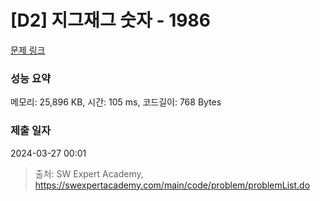 # [D2] 지그재그 숫자 - 1986 

[문제 링크](https://swexpertacademy.com/main/code/problem/problemDetail.do?contestProbId=AV5PxmBqAe8DFAUq) 

### 성능 요약

메모리: 25,896 KB, 시간: 105 ms, 코드길이: 768 Bytes

### 제출 일자

2024-03-27 00:01



> 출처: SW Expert Academy, https://swexpertacademy.com/main/code/problem/problemList.do